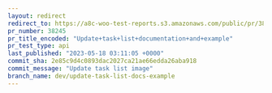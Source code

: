 ```yaml
---
layout: redirect
redirect_to: https://a8c-woo-test-reports.s3.amazonaws.com/public/pr/38245/api/index.html
pr_number: 38245
pr_title_encoded: "Update+task+list+documentation+and+example"
pr_test_type: api
last_published: "2023-05-18 03:11:05 +0000"
commit_sha: 2e85c9d4c0893dac2027ca21ae66edda26aba918
commit_message: "Update task list image"
branch_name: dev/update-task-list-docs-example
---
```

